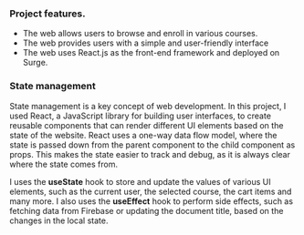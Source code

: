 ### Project features.
- The web allows users to browse and enroll in various courses.
- The web provides users with a simple and user-friendly interface
- The web uses React.js as the front-end framework and deployed on Surge.


### State management

State management is a key concept of web development. In this project, I used React, a JavaScript library for building user interfaces, to create reusable components that can render different UI elements based on the state of the website. React uses a one-way data flow model, where the state is passed down from the parent component to the child component as props. This makes the state easier to track and debug, as it is always clear where the state comes from.

I uses the **useState** hook to store and update the values of various UI elements, such as the current user, the selected course, the cart items and many more. I also uses the **useEffect** hook to perform side effects, such as fetching data from Firebase or updating the document title, based on the changes in the local state.